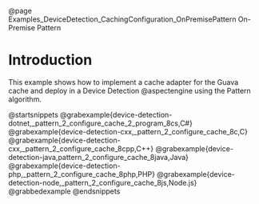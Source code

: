@page Examples_DeviceDetection_CachingConfiguration_OnPremisePattern On-Premise Pattern

# Introduction

This example shows how to implement a cache adapter for the Guava cache and deploy in a
Device Detection @aspectengine using the Pattern algorithm.

@startsnippets
@grabexample{device-detection-dotnet,_pattern_2_configure_cache_2_program_8cs,C#}
@grabexample{device-detection-cxx,_pattern_2_configure_cache_8c,C}
@grabexample{device-detection-cxx,_pattern_2_configure_cache_8cpp,C++}
@grabexample{device-detection-java,pattern_2_configure_cache_8java,Java}
@grabexample{device-detection-php,_pattern_2_configure_cache_8php,PHP}
@grabexample{device-detection-node,_pattern_2_configure_cache_8js,Node.js}
@grabbedexample
@endsnippets
